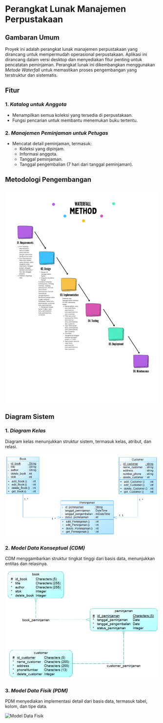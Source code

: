 # Perangkat Lunak Manajemen Perpustakaan

## Gambaran Umum
Proyek ini adalah perangkat lunak manajemen perpustakaan yang dirancang untuk mempermudah operasional perpustakaan. Aplikasi ini dirancang dalam versi desktop dan menyediakan fitur penting untuk pencatatan peminjaman. Perangkat lunak ini dikembangkan menggunakan *Metode Waterfall* untuk memastikan proses pengembangan yang terstruktur dan sistematis.

## Fitur
### 1. *Katalog untuk Anggota*
   - Menampilkan semua koleksi yang tersedia di perpustakaan.
   - Fungsi pencarian untuk membantu menemukan buku tertentu.

### 2. *Manajemen Peminjaman untuk Petugas*
   - Mencatat detail peminjaman, termasuk:
     - Koleksi yang dipinjam.
     - Informasi anggota.
     - Tanggal peminjaman.
     - Tanggal pengembalian (7 hari dari tanggal peminjaman).

## Metodologi Pengembangan
![Metode Waterfall](./assets/WaterfallMethod.png)

## Diagram Sistem
### 1. *Diagram Kelas*
   Diagram kelas menunjukkan struktur sistem, termasuk kelas, atribut, dan relasi.

   ![Diagram Kelas](./assets/ClassDiagram.png)

### 2. *Model Data Konseptual (CDM)*
   CDM menggambarkan struktur tingkat tinggi dari basis data, menunjukkan entitas dan relasinya.

   ![Model Data Konseptual](./assets/CDM.png)

### 3. *Model Data Fisik (PDM)*
   PDM menyediakan implementasi detail dari basis data, termasuk tabel, kolom, dan tipe data.

   ![Model Data Fisik](./assets/PDM.pnd)
